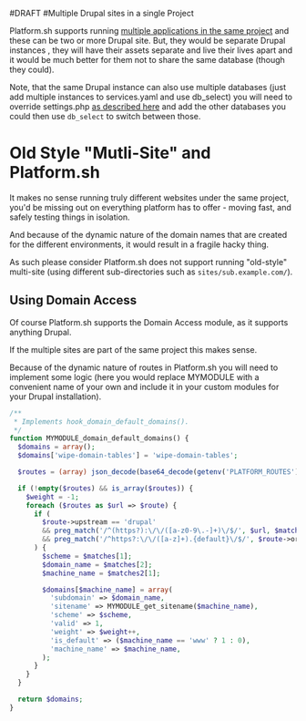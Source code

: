 #DRAFT
#Multiple Drupal  sites in a single Project

Platform.sh supports running [multiple applications in the same project](/user_guide/reference/platform-app-yaml-multi-app.html) 
and these can be two or more Drupal site. But, they would be separate Drupal 
instances , they will have their assets separate and live their lives apart and 
it would be much better for them not to share the same database (though they 
could).

Note, that the same Drupal instance can also use multiple databases (just add 
multiple instances to services.yaml and use  db_select) you will need to 
override settings.php [as described here](customizing-settings-php.html) and
add the other databases you could then use `db_select` to switch between those.

# Old Style "Mutli-Site" and Platform.sh

It makes no sense running truly different websites under the same project, 
you'd be missing out on everything platform has to offer - moving fast, and 
safely testing things in isolation.

And because of the dynamic nature of the domain names that are created for
the different environments, it would result in a fragile hacky thing.

As such please consider Platform.sh does not support running "old-style"
 multi-site (using different sub-directories such as `sites/sub.example.com/`).

## Using Domain Access
Of course Platform.sh supports the Domain Access module, as it supports anything Drupal.

If the multiple sites are part of the same project this makes sense.

Because of the dynamic nature of routes in Platform.sh you will need to implement
some logic (here you would replace MYMODULE with a convenient name of your own
and include it in your custom modules for your Drupal installation).

```php
/**
 * Implements hook_domain_default_domains().
 */
function MYMODULE_domain_default_domains() {
  $domains = array();
  $domains['wipe-domain-tables'] = 'wipe-domain-tables';

  $routes = (array) json_decode(base64_decode(getenv('PLATFORM_ROUTES')));

  if (!empty($routes) && is_array($routes)) {
    $weight = -1;
    foreach ($routes as $url => $route) {
      if (
        $route->upstream == 'drupal'
        && preg_match('/^(https?):\/\/([a-z0-9\.-]+)\/$/', $url, $matches)
        && preg_match('/^https?:\/\/([a-z]+).{default}\/$/', $route->original_url, $matches2)
      ) {
        $scheme = $matches[1];
        $domain_name = $matches[2];
        $machine_name = $matches2[1];

        $domains[$machine_name] = array(
          'subdomain' => $domain_name,
          'sitename' => MYMODULE_get_sitename($machine_name),
          'scheme' => $scheme,
          'valid' => 1,
          'weight' => $weight++,
          'is_default' => ($machine_name == 'www' ? 1 : 0),
          'machine_name' => $machine_name,
        );
      }
    }
  }

  return $domains;
}
```